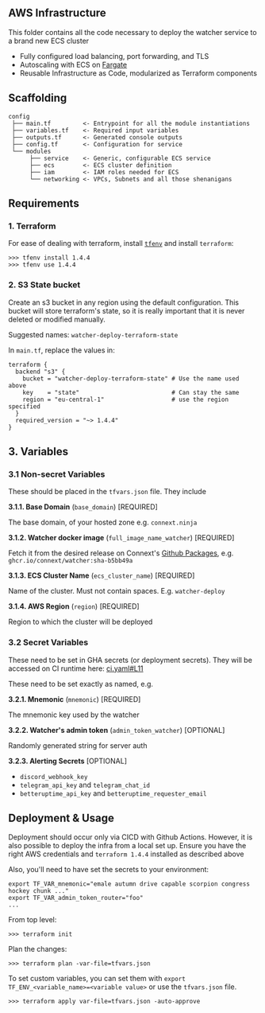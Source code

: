 ## AWS Infrastructure

This folder contains all the code necessary to deploy the watcher service to a brand new ECS cluster

- Fully configured load balancing, port forwarding, and TLS
- Autoscaling with ECS on [Fargate](https://aws.amazon.com/fargate/)
- Reusable Infrastructure as Code, modularized as Terraform components

## Scaffolding

```text
config
 ├── main.tf         <- Entrypoint for all the module instantiations
 ├── variables.tf    <- Required input variables
 ├── outputs.tf      <- Generated console outputs
 ├── config.tf       <- Configuration for service
 └── modules
      ├── service    <- Generic, configurable ECS service
      ├── ecs        <- ECS cluster definition
      ├── iam        <- IAM roles needed for ECS
      └── networking <- VPCs, Subnets and all those shenanigans

```

## Requirements

### 1. Terraform

For ease of dealing with terraform, install [`tfenv`](https://github.com/tfutils/tfenv) and install `terraform`:

```
>>> tfenv install 1.4.4
>>> tfenv use 1.4.4
```

### 2. S3 State bucket

Create an s3 bucket in any region using the default configuration. This bucket will store terraform's state,
so it is really important that it is never deleted or modified manually.

Suggested names: `watcher-deploy-terraform-state`

In `main.tf`, replace the values in:

```
terraform {
  backend "s3" {
    bucket = "watcher-deploy-terraform-state" # Use the name used above
    key    = "state"                          # Can stay the same
    region = "eu-central-1"                   # use the region specified
  }
  required_version = "~> 1.4.4"
}
```

## 3. Variables

### 3.1 Non-secret Variables

These should be placed in the `tfvars.json` file. They include

**3.1.1. Base Domain** (`base_domain`) \[REQUIRED\]

The base domain, of your hosted zone e.g. `connext.ninja`

**3.1.2. Watcher docker image** (`full_image_name_watcher`) \[REQUIRED\]

Fetch it from the desired release on Connext's [Github Packages](https://github.com/connext/monorepo/pkgs/container/watcher), e.g. `ghcr.io/connext/watcher:sha-b5bb49a`

**3.1.3. ECS Cluster Name** (`ecs_cluster_name`) \[REQUIRED\]

Name of the cluster. Must not contain spaces. E.g. `watcher-deploy`

**3.1.4. AWS Region** (`region`) \[REQUIRED\]

Region to which the cluster will be deployed

### 3.2 Secret Variables

These need to be set in GHA secrets (or deployment secrets). They will be accessed on CI runtime here: [ci.yaml#L11](https://github.com/connext/watcher-deploy/blob/main/.github/workflows/ci.yaml#L11-L26)

These need to be set exactly as named, e.g.

**3.2.1. Mnemonic** (`mnemonic`) \[REQUIRED\]

The mnemonic key used by the watcher

**3.2.2. Watcher's admin token** (`admin_token_watcher`) \[OPTIONAL\]

Randomly generated string for server auth

**3.2.3. Alerting Secrets** \[OPTIONAL\]

- `discord_webhook_key`
- `telegram_api_key` and `telegram_chat_id`
- `betteruptime_api_key` and `betteruptime_requester_email`

## Deployment & Usage

Deployment should occur only via CICD with Github Actions. However, it is also possible to deploy the infra
from a local set up. Ensure you have the right AWS credentials and `terraform 1.4.4` installed as described above

Also, you'll need to have set the secrets to your environment:

```shell
export TF_VAR_mnemonic="emale autumn drive capable scorpion congress hockey chunk ..."
export TF_VAR_admin_token_router="foo"
...
```

From top level:

```shell
>>> terraform init
```

Plan the changes:

```shell
>>> terraform plan -var-file=tfvars.json
```

To set custom variables, you can set them with `export TF_ENV_<variable_name>=<variable value>` or use the `tfvars.json` file.

```shell
>>> terraform apply var-file=tfvars.json -auto-approve
```
